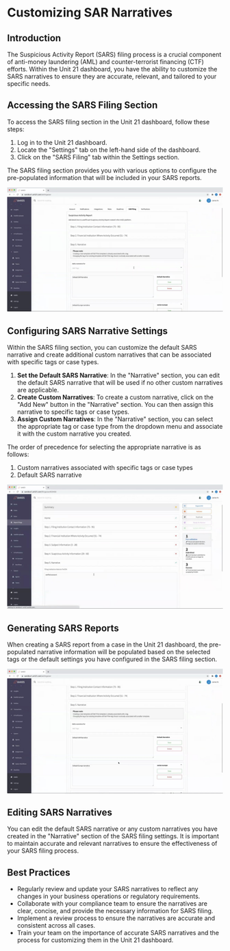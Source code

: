 # Customizing SAR Narratives

## Introduction

The Suspicious Activity Report (SARS) filing process is a crucial component of anti-money laundering (AML) and counter-terrorist financing (CTF) efforts. Within the Unit 21 dashboard, you have the ability to customize the SARS narratives to ensure they are accurate, relevant, and tailored to your specific needs.

## Accessing the SARS Filing Section

To access the SARS filing section in the Unit 21 dashboard, follow these steps:

1. Log in to the Unit 21 dashboard.
2. Locate the "Settings" tab on the left-hand side of the dashboard.
3. Click on the "SARS Filing" tab within the Settings section.

The SARS filing section provides you with various options to configure the pre-populated information that will be included in your SARS reports.

![SARS Filing Section in the Unit 21 Dashboard](https://github.com/itay-tadata/Docs_example/blob/main/screenshots/SAR_Narrative_Creation/0252_280.jpg)

## Configuring SARS Narrative Settings

Within the SARS filing section, you can customize the default SARS narrative and create additional custom narratives that can be associated with specific tags or case types.

1. **Set the Default SARS Narrative**: In the "Narrative" section, you can edit the default SARS narrative that will be used if no other custom narratives are applicable.
2. **Create Custom Narratives**: To create a custom narrative, click on the "Add New" button in the "Narrative" section. You can then assign this narrative to specific tags or case types.
3. **Assign Custom Narratives**: In the "Narrative" section, you can select the appropriate tag or case type from the dropdown menu and associate it with the custom narrative you created.

The order of precedence for selecting the appropriate narrative is as follows:
1. Custom narratives associated with specific tags or case types
2. Default SARS narrative

![Configuring Custom SARS Narratives](https://github.com/itay-tadata/Docs_example/blob/main/screenshots/SAR_Narrative_Creation/0194_880.jpg)

## Generating SARS Reports

When creating a SARS report from a case in the Unit 21 dashboard, the pre-populated narrative information will be populated based on the selected tags or the default settings you have configured in the SARS filing section.

![Generating a SARS Report](https://github.com/itay-tadata/Docs_example/blob/main/screenshots/SAR_Narrative_Creation/0252_400.jpg)

## Editing SARS Narratives

You can edit the default SARS narrative or any custom narratives you have created in the "Narrative" section of the SARS filing settings. It is important to maintain accurate and relevant narratives to ensure the effectiveness of your SARS filing process.

## Best Practices

- Regularly review and update your SARS narratives to reflect any changes in your business operations or regulatory requirements.
- Collaborate with your compliance team to ensure the narratives are clear, concise, and provide the necessary information for SARS filing.
- Implement a review process to ensure the narratives are accurate and consistent across all cases.
- Train your team on the importance of accurate SARS narratives and the process for customizing them in the Unit 21 dashboard.

